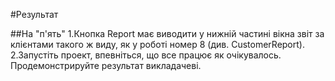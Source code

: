 #Результат 


##На "п'ять"
1.Кнопка Report має виводити у нижній частині вікна звіт за клієнтами такого ж виду, як у роботі номер 8 (див. CustomerReport).
2.Запустіть проект, впевніться, що все працює як очікувалось. Продемонстрируйте результат викладачеві.

